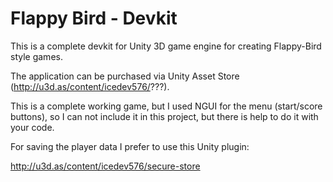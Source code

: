Flappy Bird - Devkit
=================

This is a complete devkit for Unity 3D game engine for creating Flappy-Bird style games.

The application can be purchased via Unity Asset Store (http://u3d.as/content/icedev576/???).

This is a complete working game, but I used NGUI for the menu (start/score buttons), so I can not include it in this project, but there is help to do it with your code.

For saving the player data I prefer to use this Unity plugin:

http://u3d.as/content/icedev576/secure-store
